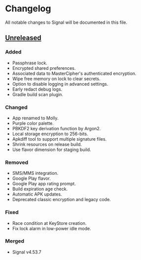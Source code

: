 # Changelog

All notable changes to Signal will be documented in this file.

<!-- ## Types of changes
- Added: for new features.
- Changed: for changes in existing functionality.
- Deprecated: for soon-to-be removed features.
- Removed: for now removed features.
- Fixed: for any bug fixes.
- Merged: for code merged from upstream. -->

[Unreleased]: https://github.com/mollyim/mollyim-android/compare/v4.53.7...HEAD
## [Unreleased]

### Added

- Passphrase lock.
- Encrypted shared preferences.
- Associated data to MasterCipher's authenticated encryption.
- Wipe free memory on lock to clear secrets.
- Option to disable logging in advanced settings.
- Early redact debug logs.
- Gradle build scan plugin.

### Changed

- App renamed to Molly.
- Purple color palette.
- PBKDF2 key derivation function by Argon2.
- Local storage encryption to 256-bits.
- Apkdiff tool to support multiple signature files.
- Shrink resources on release build.
- Use flavor dimension for staging build.

### Removed

- SMS/MMS integration.
- Google Play flavor.
- Google Play app rating prompt.
- Build expiration age check.
- Automatic APK updates.
- Deprecated classic encryption and legacy code.

### Fixed

- Race condition at KeyStore creation.
- Fix lock alarm in low-power idle mode.

### Merged

- Signal v4.53.7


